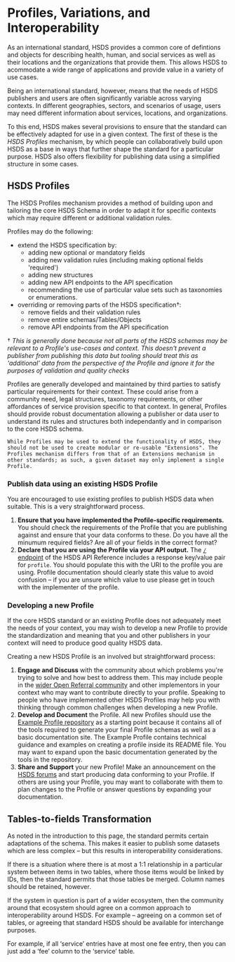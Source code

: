 Profiles, Variations, and Interoperability
=============================

As an international standard, HSDS provides a common core of defintions and objects for describing health, human, and social services as well as their locations and the organizations that provide them. This allows HSDS to acommodate a wide range of applications and provide value in a variety of use cases.

Being an international standard, however, means that the needs of HSDS publishers and users are often significantly variable across varying contexts. In different geographies, sectors, and scenarios of usage, users may need different information about services, locations, and organizations.

To this end, HSDS makes several provisions to ensure that the standard can be effectively adapted for use in a given context. The first of these is the *HSDS Profiles* mechanism, by which people can collaboratively build upon HSDS as a base in ways that further shape the standard for a particular purpose. HSDS also offers flexibility for publishing data using a simplified structure in some cases.


## HSDS Profiles

The HSDS Profiles mechanism provides a method of building upon and tailoring the core HSDS Schema in order to adapt it for specific contexts which may require different or additional validation rules.

Profiles may do the following:

* extend the HSDS specification by:
  * adding new optional or mandatory fields
  * adding new validation rules (including making optional fields 'required')
  * adding new structures
  * adding new API endpoints to the API specification
  * recommending the use of particular value sets such as taxonomies or enumerations.
* overriding or removing parts of the HSDS specification†:
  * remove fields and their validation rules
  * remove entire schemas/Tables/Objects
  * remove API endpoints from the API specification

† *This is generally done because not all parts of the HSDS schemas may be relevant to a Profile's use-cases and context. This doesn't prevent a publisher from publishing this data but tooling should treat this as 'additional' data from the perspective of the Profile and ignore it for the purposes of validation and quality checks*

Profiles are generally developed and maintained by third parties to satisfy particular requirements for their context. These could arise from a community need, legal structures, taxonomy requirements, or other affordances of service provision specific to that context. In general, Profiles should provide robust documentation allowing a publisher or data user to understand its rules and structures both independantly and in comparison to the core HSDS schema.

```{admonition} Profiles are not Extensions
While Profiles may be used to extend the functionality of HSDS, they should not be used to create modular or re-usable "Extensions". The Profiles mechanism differs from that of an Extensions mechanism in other standards; as such, a given dataset may only implement a single Profile.
```

### Publish data using an existing HSDS Profile

You are encouraged to use existing profiles to publish HSDS data when suitable. This is a very straightforward process.

1. **Ensure that you have implemented the Profile-specific requirements.** You should check the requirements of the Profile that you are publishing against and ensure that your data conforms to these. Do you have all the minumum required fields? Are all of your fields in the correct format?
2. **Declare that you are using the Profile via your API output.** The [`/` endpoint](../hsds/api_reference.md#endpoint-details) of the HSDS API Reference includes a response key/value pair for `profile`. You should populate this with the URI to the profile you are using. Profile documentation should clearly state this value to avoid confusion &ndash; if you are unsure which value to use please get in touch with the implementer of the profile.


### Developing a new Profile

If the core HSDS standard or an existing Profile does not adequately meet the needs of your context, you may wish to develop a new Profile to provide the standardization and meaning that you and other publishers in your context will need to produce good quality HSDS data.

Creating a new HSDS Profile is an involved but straightforward process:

1. **Engage and Discuss** with the community about which problems you're trying to solve and how best to address them. This may include people in the [wider Open Referral community](https://forum.openreferral.org/) and other implementors in your context who may want to contribute directly to your profile. Speaking to people who have implemented other HSDS Profiles may help you with thinking through common challenges when developing a new Profile.
2. **Develop and Document** the Profile. All new Profiles should use the [Example Profile repository](https://github.com/openreferral/hsds_example_profile) as a starting point because it contains all of the tools required to generate your final Profile schemas as well as a basic documentation site. The Example Profile contains technical guidance and examples on creating a profile inside its README file. You may want to expand upon the basic documentation generated by the tools in the repository.
3. **Share and Support** your new Profile! Make an announcement on the [HSDS forums](https://forum.openreferral.org/) and start producing data conforming to your Profile. If others are using your Profile, you may want to collaborate with them to plan changes to the Profile or answer questions by expanding your documentation.

## Tables-to-fields Transformation

As noted in the introduction to this page, the standard permits certain adaptations of the schema. This makes it easier to publish some datasets which are less complex &ndash; but this results in interoperability considerations.

If there is a situation where there is at most a 1:1 relationship in a particular system between items in two tables, where those items would be linked by IDs, then the standard permits that those tables be merged. Column names should be retained, however.

If the system in question is part of a wider ecosystem, then the community around that ecosystem should agree on a common approach to interoperability around HSDS. For example &ndash;  agreeing on a common set of tables, or agreeing that standard HSDS should be available for interchange purposes.

For example, if all ‘service’ entries have at most one fee entry, then you can just add a ‘fee’ column to the ‘service’ table.
